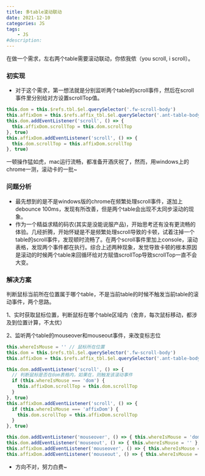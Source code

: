 ```yaml
---
title: 多table滚动联动
date: 2021-12-10
categories: JS
tags: 
    - JS
#description: 
---
```


在做一个需求，左右两个table需要滚动联动，你侬我侬（you scroll, i scroll）。
<!-- more -->
### 初实现
* 对于这个需求，第一想法就是分别监听两个table的scroll事件，然后在scroll事件里分别给对方设置scrollTop值。
```js
this.dom = this.$refs.tbl.$el.querySelector('.fw-scroll-body')
this.affixDom = this.$refs.affix_tbl.$el.querySelector('.ant-table-body')
this.dom.addEventListener('scroll', () => {
  this.affixDom.scrollTop = this.dom.scrollTop
}, true)
this.affixDom.addEventListener('scroll', () => {
  this.dom.scrollTop = this.affixDom.scrollTop
}, true)
```
一顿操作猛如虎，mac运行流畅，都准备开酒庆祝了，然而，用windows上的chrome一测，滚动卡的一批~
### 问题分析
* 最先想到的是不是windows版的chrome在频繁处理scroll事件，遂加上debounce 100ms，发现有所改善，但是两个table会出现不太同步滚动的现象。
* 作为一个精益求精的码农(其实是没能说服产品)，开始思考还有没有更流畅的体验。几经折腾，开始怀疑是不是频繁处理scroll导致的卡顿，试着注掉一个table的scroll事件，发现顿时流畅了。在两个scroll事件里加上console，滚动表格，发现两个事件都在执行。综合上述两种现象，发觉导致卡顿的根本原因是滚动的时候两个table来回循环给对方赋值scrollTop导致scrollTop一直不会大变。
### 解决方案
判断鼠标当前所在位置属于哪个table，不是当前table的时候不触发当前table的滚动事件，两个思路。

1、实时获取鼠标位置，判断鼠标在哪个table区域内（舍弃，每次鼠标移动，都涉及到位置计算，不太优）

2、监听两个table的mouseover和mouseout事件，来改变标志位
```js
this.whereIsMouse = '' // 鼠标所在位置
this.dom = this.$refs.tbl.$el.querySelector('.fw-scroll-body')
this.affixDom = this.$refs.affix_tbl.$el.querySelector('.ant-table-body')

this.dom.addEventListener('scroll', () => {
  // 判断鼠标是否在dom表格内，如果在，则触发该滚动事件
  if (this.whereIsMouse === 'dom') {
    this.affixDom.scrollTop = this.dom.scrollTop
  }
}, true)
this.affixDom.addEventListener('scroll', () => {
  if (this.whereIsMouse === 'affixDom') {
    this.dom.scrollTop = this.affixDom.scrollTop
  }
}, true)

this.dom.addEventListener('mouseover', () => { this.whereIsMouse = 'dom' }, true)
this.dom.addEventListener('mouseout', () => { this.whereIsMouse = '' }, true)
this.affixDom.addEventListener('mouseover', () => { this.whereIsMouse = 'affixDom' }, true)
this.affixDom.addEventListener('mouseout', () => { this.whereIsMouse = '' }, true)
```

+ 方向不对，努力白费~
